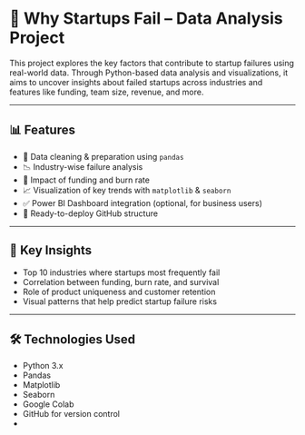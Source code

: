 
 # 🚀 Why Startups Fail – Data Analysis Project

This project explores the key factors that contribute to startup failures using real-world data. Through Python-based data analysis and visualizations, it aims to uncover insights about failed startups across industries and features like funding, team size, revenue, and more.

---

## 📊 Features

- 📁 Data cleaning & preparation using `pandas`
- 📉 Industry-wise failure analysis
- 💸 Impact of funding and burn rate
- 📈 Visualization of key trends with `matplotlib` & `seaborn`
- ✅ Power BI Dashboard integration (optional, for business users)
- 📂 Ready-to-deploy GitHub structure

---

## 📌 Key Insights

- Top 10 industries where startups most frequently fail
- Correlation between funding, burn rate, and survival
- Role of product uniqueness and customer retention
- Visual patterns that help predict startup failure risks

---

## 🛠️ Technologies Used

- Python 3.x
- Pandas
- Matplotlib
- Seaborn
- Google Colab
- GitHub for version control
- 





